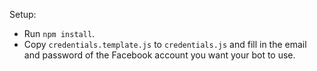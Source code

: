 Setup:

- Run `npm install`.
- Copy `credentials.template.js` to `credentials.js` and fill in the email and password of the Facebook account you want your bot to use.
